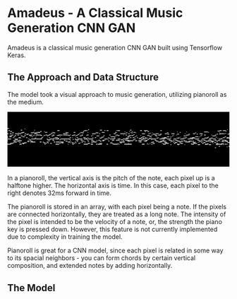 # Amadeus - A Classical Music Generation CNN GAN
Amadeus is a classical music generation CNN GAN built using Tensorflow Keras. 

## The Approach and Data Structure
The model took a visual approach to music generation, utilizing pianoroll as the medium.

![Pianoroll Example](Assets/pianoroll.png)

In a pianoroll, the vertical axis is the pitch of the note, each pixel up is a halftone higher. The horizontal axis is time. In this case, each pixel to the right denotes 32ms forward in time. 

The pianoroll is stored in an array, with each pixel being a note. If the pixels are connected horizontally, they are treated as a long note. The intensity of the pixel is intended to be the velocity of a note, or, the strength the piano key is pressed down. However, this feature is not currently implemented due to complexity in training the model. 

Pianoroll is great for a CNN model, since each pixel is related in some way to its spacial neighbors - you can form chords by certain vertical composition, and extended notes by adding horizontally. 

## The Model
